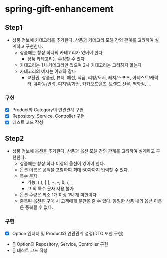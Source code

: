 # spring-gift-enhancement
## Step1
- 상품 정보에 카테고리를 추가한다. 상품과 카테고리 모델 간의 관계를 고려하여 설계하고 구현한다.
  - 상품에는 항상 하나의 카테고리가 있어야 한다
    - 상품 카테고리는 수정할 수 있다
  - 카테고리는 1차 카테고리만 있으며 2차 카테고리는 고려하지 않는다
  - 카테고리의 예시는 아래와 같다
    - 교환권, 상품권, 뷰티, 패션, 식품, 리빙/도서, 레저/스포츠, 아티스트/캐릭터, 유아동/반려, 디지털/가전, 카카오프렌즈, 트렌드 선물, 백화점, ...

### 구현
- [X] Product와 Category의 연관관계 구현
- [X] Repository, Service, Controller 구현
- [X] 테스트 코드 작성

## Step2
- 상품 정보에 옵션을 추가한다. 상품과 옵션 모델 간의 관계를 고려하여 설계하고 구현한다.
  - 상품에는 항상 하나 이상의 옵션이 있어야 한다.
  - 옵션 이름은 공백을 포함하여 최대 50자까지 입력할 수 있다.
  - 특수 문자
    - 가능: ( ), [ ], +, -, &, /, _
    - 그 외 특수 문자 사용 불가
  - 옵션 수량은 최소 1개 이상 1억 개 미만이다.
  - 중복된 옵션은 구매 시 고객에게 불편을 줄 수 있다. 동일한 상품 내의 옵션 이름은 중복될 수 없다.

### 구현
- [X] Option 엔티티 및 Product와 연관관계 설정(DTO 또한 구현)
- [] Option의 Repository, Service, Controller 구현
- [] 테스트 코드 작성